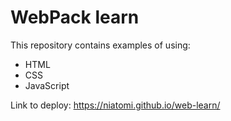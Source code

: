 # WebPack learn

This repository contains examples of using:

- HTML
- CSS
- JavaScript

Link to deploy:
https://niatomi.github.io/web-learn/
